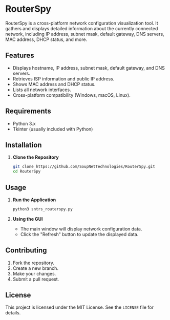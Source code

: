 # RouterSpy

RouterSpy is a cross-platform network configuration visualization tool. It gathers and displays detailed information about the currently connected network, including IP address, subnet mask, default gateway, DNS servers, MAC address, DHCP status, and more.

## Features

- Displays hostname, IP address, subnet mask, default gateway, and DNS servers.
- Retrieves ISP information and public IP address.
- Shows MAC address and DHCP status.
- Lists all network interfaces.
- Cross-platform compatibility (Windows, macOS, Linux).

## Requirements

- Python 3.x
- Tkinter (usually included with Python)

## Installation

1. **Clone the Repository**

    ```sh
    git clone https://github.com/SoupNetTechnologies/RouterSpy.git
    cd RouterSpy
    ```

## Usage

1. **Run the Application**

    ```sh
    python3 sntrs_routerspy.py
    ```

2. **Using the GUI**

    - The main window will display network configuration data.
    - Click the "Refresh" button to update the displayed data.

## Contributing

1. Fork the repository.
2. Create a new branch.
3. Make your changes.
4. Submit a pull request.

## License

This project is licensed under the MIT License. See the `LICENSE` file for details.
